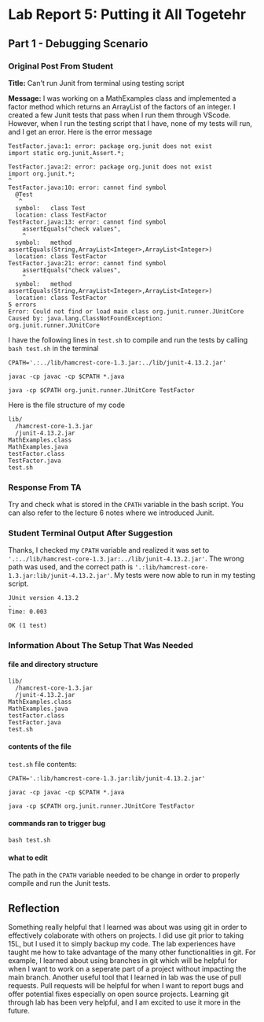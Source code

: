 # Lab Report 5: Putting it All Togetehr
## Part 1 - Debugging Scenario
### Original Post From Student
**Title:** Can't run Junit from terminal using testing script

**Message:**
I was working on a MathExamples class and implemented a factor method which returns an ArrayList of the factors of an integer. I created a few Junit tests that pass when I run them through VScode. However, when I run the testing script that I have, none of my tests will run, and I get an error. Here is the error message
```
TestFactor.java:1: error: package org.junit does not exist
import static org.junit.Assert.*;
                       ^
TestFactor.java:2: error: package org.junit does not exist
import org.junit.*;
^
TestFactor.java:10: error: cannot find symbol
  @Test
   ^
  symbol:   class Test
  location: class TestFactor
TestFactor.java:13: error: cannot find symbol
    assertEquals("check values",
    ^
  symbol:   method assertEquals(String,ArrayList<Integer>,ArrayList<Integer>)
  location: class TestFactor
TestFactor.java:21: error: cannot find symbol
    assertEquals("check values",
    ^
  symbol:   method assertEquals(String,ArrayList<Integer>,ArrayList<Integer>)
  location: class TestFactor
5 errors
Error: Could not find or load main class org.junit.runner.JUnitCore
Caused by: java.lang.ClassNotFoundException: org.junit.runner.JUnitCore
```
I have the following lines in `test.sh` to compile and run the tests by calling `bash test.sh` in the terminal
```
CPATH='.:../lib/hamcrest-core-1.3.jar:../lib/junit-4.13.2.jar'

javac -cp javac -cp $CPATH *.java

java -cp $CPATH org.junit.runner.JUnitCore TestFactor 
```
Here is the file structure of my code
```
lib/
  /hamcrest-core-1.3.jar
  /junit-4.13.2.jar
MathExamples.class
MathExamples.java
testFactor.class
TestFactor.java
test.sh
```
### Response From TA
Try and check what is stored in the `CPATH` variable in the bash script. You can also refer to the lecture 6 notes where we introduced Junit.
### Student Terminal Output After Suggestion
Thanks, I checked my `CPATH` variable and realized it was set to `'.:../lib/hamcrest-core-1.3.jar:../lib/junit-4.13.2.jar'`. The wrong path was used, and the correct path is `'.:lib/hamcrest-core-1.3.jar:lib/junit-4.13.2.jar'`. My tests were now able to run in my testing script.
```
JUnit version 4.13.2
.
Time: 0.003

OK (1 test)
```
### Information About The Setup That Was Needed
#### file and directory structure
```
lib/
  /hamcrest-core-1.3.jar
  /junit-4.13.2.jar
MathExamples.class
MathExamples.java
testFactor.class
TestFactor.java
test.sh
```
#### contents of the file
`test.sh` file contents:

```
CPATH='.:lib/hamcrest-core-1.3.jar:lib/junit-4.13.2.jar'

javac -cp javac -cp $CPATH *.java

java -cp $CPATH org.junit.runner.JUnitCore TestFactor 
```
#### commands ran to trigger bug
`bash test.sh`
#### what to edit
The path in  the `CPATH` variable needed to be change in order to properly compile and run the Junit tests.

## Reflection
Something really helpful that I learned was about was using git in order to effectively colaborate with others on projects. I did use git prior to taking 15L, but I used it to simply backup my code. The lab experiences have taught me how to take advantage of the many other functionalities in git. For example, I learned about using branches in git which will be helpful for when I want to work on a seperate part of a project without impacting the main branch. Another useful tool that I learned in lab was the use of pull requests. Pull requests will be helpful for when I want to report bugs and offer potential fixes especially on open source projects. Learning git through lab has been very helpful, and I am excited to use it more in the future.
